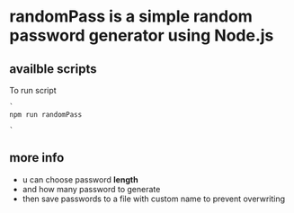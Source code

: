 # randomPass is a simple random password generator using Node.js

## availble scripts

To run script

    `
    npm run randomPass
    
    `

## more info 

- u can choose password **length**
- and how many password to generate
- then save passwords to a file with custom name to prevent overwriting